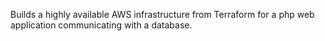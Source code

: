 Builds a highly available AWS infrastructure from Terraform for a php web application communicating with a database.
